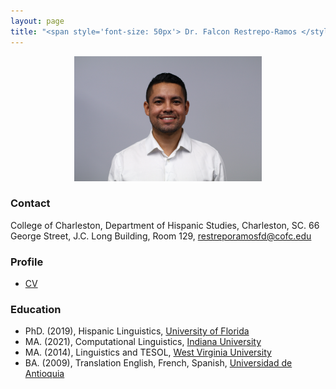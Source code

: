 ```yaml
---
layout: page
title: "<span style='font-size: 50px'> Dr. Falcon Restrepo-Ramos </style>"
---
```


<p align="center">
  <img width="300" height="200" src="/assets/img/Perfil.jpg" >
</p>

### Contact
College of Charleston, Department of Hispanic Studies, Charleston, SC.
66 George Street, J.C. Long Building, Room 129, restreporamosfd@cofc.edu

### Profile
* [CV](FalconCVProfessor.pdf)

### Education
* PhD. (2019), Hispanic Linguistics, [University of Florida](https://spanishandportuguese.ufl.edu/)
* MA. (2021), Computational Linguistics, [Indiana University](https://cl.indiana.edu/)
* MA. (2014), Linguistics and TESOL, [West Virginia University](https://worldlanguages.wvu.edu/)
* BA. (2009), Translation English, French, Spanish, [Universidad de Antioquia](http://www.udea.edu.co/wps/portal/udea/web/inicio/unidades-academicas/idiomas)
